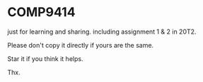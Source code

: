 # COMP9414
just for learning and sharing. including assignment 1 & 2 in 20T2.

Please don't copy it directly if yours are the same.

Star it if you think it helps.

Thx.
